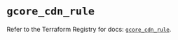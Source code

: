 # `gcore_cdn_rule`

Refer to the Terraform Registry for docs: [`gcore_cdn_rule`](https://registry.terraform.io/providers/g-core/gcorelabs/0.3.63/docs/resources/gcore_cdn_rule).
